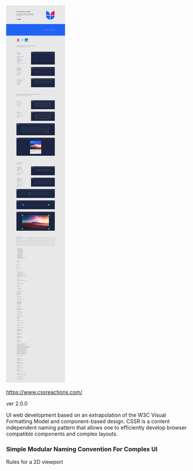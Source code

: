 ![](https://github.com/Jon-Dickinson/CSSR/blob/master/assets/images/CSSR.png)

https://www.cssreactions.com/

ver 2.0.0

UI web development based on an extrapolation of the W3C Visual Formatting Model and component-based design. CSSR is a content independent naming pattern that allows one to efficiently develop browser compatible components and complex layouts. 

### Simple Modular Naming Convention For Complex UI

Rules for a 2D viewport
